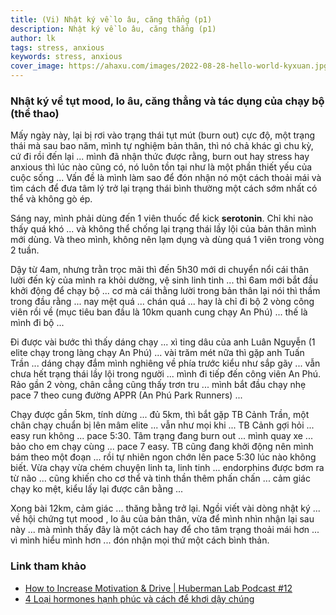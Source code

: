 ```yaml
---
title: (Vi) Nhật ký về lo âu, căng thẳng (p1)
description: Nhật ký về lo âu, căng thẳng (p1)
author: lk
tags: stress, anxious
keywords: stress, anxious
cover_image: https://ahaxu.com/images/2022-08-28-hello-world-kyxuan.jpg
---
```


### Nhật ký về tụt mood, lo âu, căng thẳng và tác dụng của chạy bộ (thể thao)

Mấy ngày này, lại bị rơi vào trạng thái tụt mút (burn out) cực độ, một trạng thái mà sau bao năm, mình tự nghiệm bản thân, thì nó chả khác gì chu kỳ, cứ đi rồi đến lại ... mình đã nhận thức được rằng, burn out hay stress hay anxious thì lúc nào cũng có, nó luôn tồn tại như là một phần thiết yếu của cuộc sống ... Vấn đề là mình làm sao để đón nhận nó một cách thoải mái và tìm cách để đưa tâm lý trở lại trạng thái bình thường một cách sớm nhất có thể và không gò ép.

Sáng nay, mình phải dùng đến 1 viên thuốc để kick **serotonin**. Chỉ khi nào thấy quá khó ... và không thể chống lại trạng thái lầy lội của bản thân mình mới dùng. Và theo mình, không nên lạm dụng và dùng quá 1 viên trong vòng 2 tuần.

Dậy từ 4am, nhưng trằn trọc mãi thì đến 5h30 mới di chuyển nổi cái thân lười đến kỳ của mình ra khỏi dường, vệ sinh linh tinh ... thì 6am mới bắt đầu khởi động để chạy bộ ... cơ mà cái thằng lười trong bản thân lại nói thì thầm trong đầu  rằng ... nay mệt quá ... chán quá ... hay là chỉ đi bộ 2 vòng công viên rồi về (mục tiêu ban đầu là 10km quanh cung chạy An Phú) ... thế là mình đi bộ ...

Đi được vài bước thì thấy dáng chạy ... xì ting dâu của anh Luân Nguyễn (1 elite chạy trong làng chạy An Phú) ... vài trăm mét nữa thì gặp anh Tuấn Trần ... dáng chạy đắm mình nghiêng về phía trước kiểu như sắp gãy ... vẫn chưa hết trạng thái lầy lội trong người ... mình đi tiếp đến công viên An Phú. Rảo gần 2 vòng, chân cẳng cũng thấy trơn tru ... mình bắt đầu chạy nhẹ pace 7 theo cung đường APPR (An Phú Park Runners) ...

Chạy được gần 5km, tính dừng ... đủ 5km, thì bắt gặp TB Cảnh Trần, một chân chạy chuẩn bị lên mâm elite ... vẫn như mọi khi ... TB Cảnh gợi hỏi ... easy run không ... pace 5:30. Tâm trạng đang burn out ... mình quay xe ... bảo cho em chạy cùng ... pace 7 easy. TB cũng đang khởi động nên mình bám theo một đoạn ... rồi tự nhiên ngon chớn lên pace 5:30 lúc nào không biết. Vừa chạy vừa chém chuyện linh ta, linh tinh ... endorphins được bơm ra từ não ... cũng khiến cho cơ thể và tinh thần thêm phấn chấn ... cảm giác chạy ko mệt, kiểu lấy lại được cân bằng ...

Xong bài 12km, cảm giác ... thăng bằng trở lại. Ngồi viết vài dòng nhật ký ... về hội chứng tụt mood , lo âu của bản thân, vừa để mình nhìn nhận lại sau này ... mà mình thấy đây là một cách hay để cho tâm trạng thoải mái hơn ... vì mình hiểu mình hơn ... đón nhận mọi thứ một cách bình thản.

### Link tham khảo

- [How to Increase Motivation & Drive | Huberman Lab Podcast #12](https://www.youtube.com/watch?v=vA50EK70whE)
- [4 Loại hormones hạnh phúc và cách để khơi dậy chúng](https://vietcetera.com/vn/4-loai-hormones-hanh-phuc-va-cach-de-khoi-day-chung)

